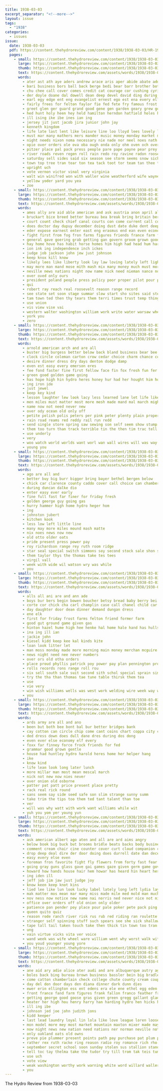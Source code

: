 ```yaml
---
title: 1938-03-03
excerpt_separator: "<!--more-->"
layout: issue
tags:
  - "1938"
categories:
  - issues
issue:
  date: 1938-03-03
  pdf: https://content.thehydroreview.com/content/1938/1938-03-03/HR-1938-03-03.pdf
  pages:
    - small: https://content.thehydroreview.com/content/1938/1938-03-03/small/HR-1938-03-03-01.jpg
      large: https://content.thehydroreview.com/content/1938/1938-03-03/large/HR-1938-03-03-01.jpg
      thumb: https://content.thehydroreview.com/content/1938/1938-03-03/thumbnails/HR-1938-03-03-01.jpg
      text: https://content.thehydroreview.com/assets/words/1938/1938-03-03/HR-1938-03-03-01.txt
      words:
        - ater ast ath aye aders andrew arace aris aper abide abate addo arch asi auch ain ark agent ata ales ana ago all ane amos aro ave armstrong adie arts ade are and ald ano autry ard
        - bari business bors ball back berge bedi bear barr brother both bene brought below bree burns begin baring buys been boschert bly best bill better buy but bryson beggs boys bartgis big bee ballin beers brea bel ben bet bart bradley bas
        - chu chee call cover comes credit cat courage cor cushing cyril cain coe church coda came cotton child city clinton cordell charles caddo col christian county college colt cones car can cot che cast coven come
        - der doyle doane dal dowell dean deep devel david ding during darke dae deans doerr delay dank dust dome dents don dose dire date ded
        - earl egy edge ent eng evangelist ernest ego est ena every ell excellent emil ene eon even ean eck erp ealy
        - fairly frees for felton faylor fie fed fete fry famous frost farmer fone firm fram fee ford freda friendly fast first frend fae farm from french fun friday fair far frias fine
        - greet glen ger guard grand good gene gen garden geary grew going game grein gores
        - hed hunt holy heen hey held hamilton herndon hatfield holes happy heart hopewell high harry hinton hurry huy health has hall hidey hixon hell har how herbert hume hour heidebrecht hydro henry hin hughes had hone hope hereford honor hold home
        - ill ising ike ibe ines ian ing
        - jersey jit just jacob jira junior john jay
        - kenneth kingdom
        - life late last lent like leisure line loo lloyd lees lovely leon lead liaw live love len later long loe large longer lemon landing lie leroy lon
        - must mar many mathers mers mander music money monday market miller morning mag march made may mount most mule mith mye mom master more mere miles male much munn mink mean mae miss major might matter man matey mildred med mare
        - night needs nixon noma necessary nie nade nor neel noes nath north noon not nere nas nolte nen nag now nates new narra
        - opie over orders ole ova oba ough onda only ohm oven och overman oberts ost ose ore oost ols omen ong old ord ork
        - pitzer place pal pack press people pare pape payne pear prey polle profit pees pol peat past part pro pure pring pam pastor piel pin pha pay public pray pie phipps pase peak president pour pan
        - river roads reven regen roll rain redo roy ravine radon roosevelt read ring roof reel reed run rien ridenour rot reid record records
        - saturday sell sides said six season see storm seems snow sickles store sleep sui sugar set scott show stants sales standard servi sting sunday stay stallion sar sae stranger soles son sow school smith still sat sonja sues sas share stock soth state savior sih ser senior spare shirts sherr sans sal sale second socks seven seed sing soprano stand such satin speaks seale sue
        - town top tree tran tear ton tea tack toot tor team tan thee tee trom than tri tones tae the till thar teas then them tok tie too tat ture tei times tha tay take townsend tue tek thi
        - upright uch
        - vote vernon victor vinal very virginia
        - walt win winifred won with waller wine weatherford wife wayne wolf work will went whit wie week wile wien wait west winners way world white well warm wal warn wig wheat wil wane winning wilt want weather words was
        - yellow yoder yard you yea
        - zoe
    - small: https://content.thehydroreview.com/content/1938/1938-03-03/small/HR-1938-03-03-02.jpg
      large: https://content.thehydroreview.com/content/1938/1938-03-03/large/HR-1938-03-03-02.jpg
      thumb: https://content.thehydroreview.com/content/1938/1938-03-03/thumbnails/HR-1938-03-03-02.jpg
      text: https://content.thehydroreview.com/assets/words/1938/1938-03-03/HR-1938-03-03-02.txt
      words:
        - ames ally are aid able american and ask austria anon april all agri adolf alt agre arms
        - bruckart bice breed better bureau bea break bring britain berlin but bet bey big beck bulk body bayer been busi both bryan bus broad board basic
        - court count check chief canal courts con come current call course congress cardinal came cornell chamberlain cal company cor cases carry chest cecil can chancellor
        - does doctor day dupuy december doing dust date duke dent deep down der dark
        - eder expose earnest enter east eng erasmus end ean even economy egg early eden emmel
        - fight first from fog fron farms figures friends france farm french for few far free feder farmer fare fuse fos friend field famous flood florida fin fail full fast
        - general gave goering grab getting gan govern groom grown goods german gath germany green going grant glos group gun given
        - hay home hove has habit horse homes him high had head hum harvard halifax house hull hydro her hands hand held har hens how hur
        - ion ink ing independence inch ickes
        - judge job jackson john jew just johnson
        - keep knox kill know
        - likely lees like liberty look lay law loving lately left light last leaders let lose less levels lemuel
        - may more man mand mose mith mash mix many money much must mor mac minister made might missouri maid march men
        - neville news nations night now name nick need nieman nance not new nation naval
        - over oved only ours
        - president poland people press policy poor proper pilot pour pro pleasant plan pickard pick place pele paris pretty parton parse process price per paul plank poli powers polis power pow porting
        - qui
        - robert ray reach real roosevelt reason range record
        - see state set soon stage summar slow start sho sites said stewart student she stem say seems silk stores seem sunshine shells states sell string station shed saw speech seen simple spark sir savage styles stick sul subject
        - tam town ted then thy tears them terri times trust temp thing try too tan turn test ties taken the team ture theodore take trom tell talk than
        - use union
        - vis view vise vai
        - western walter washington william work write water warsaw wheat was worlds way while waste wonder world wit worth wat war windsor with will white week went
        - york you
        - zero
    - small: https://content.thehydroreview.com/content/1938/1938-03-03/small/HR-1938-03-03-03.jpg
      large: https://content.thehydroreview.com/content/1938/1938-03-03/large/HR-1938-03-03-03.jpg
      thumb: https://content.thehydroreview.com/content/1938/1938-03-03/thumbnails/HR-1938-03-03-03.jpg
      text: https://content.thehydroreview.com/assets/words/1938/1938-03-03/HR-1938-03-03-03.txt
      words:
        - arnold american arch and are all
        - buster big burgess better below back bland business bear bee bow betty brings but been best boe
        - clock circle coleman carton crow cedar choice charm chance coins caw close can
        - desire dinner dress dry days denton dodge damp
        - even est easy every emerson eres
        - fee fond faster fine first fellow face fin fox fresh fun fer from fete fight forest for furness fortune fon far friend found flash
        - green good golden game going
        - has hope high hin hydro heres honey hur had her hought him how haro
        - ing iron ide
        - just jewel
        - keep key kind
        - lesson laughter lew look lacy less learned lane let life like last long longest little
        - men miles must matter most more mesh made mand mal march mighty money much mile
        - name now not need never new
        - over ody ocean old only off
        - petite polish polis peters per pink peter plenty plain proper
        - rain road reams red reddy rail run redd
        - send single store spring saw sewing son self seem show stump set south stamps sales sin speak see square sat seu simple speed six short shown string
        - them too turn than track terrible tin the then tim trac tell take thornton toh tex
        - use underly
        - very
        - woo watch world worlds want worl wan wall wires will was way windows work west window wears with
        - young you
    - small: https://content.thehydroreview.com/content/1938/1938-03-03/small/HR-1938-03-03-04.jpg
      large: https://content.thehydroreview.com/content/1938/1938-03-03/large/HR-1938-03-03-04.jpg
      thumb: https://content.thehydroreview.com/content/1938/1938-03-03/thumbnails/HR-1938-03-03-04.jpg
      text: https://content.thehydroreview.com/assets/words/1938/1938-03-03/HR-1938-03-03-04.txt
      words:
        - ago are all and
        - better buy big burr bigger bring bayer bethel bergen below
        - chick car clarence county caddo cover call choice can chambers
        - during duncan dalke dio
        - enter easy ever early
        - fine full fast far finer for friday fresh
        - golden george guy going gas
        - hurry hammer high home hydro heger hom
        - ing
        - johnston jubert
        - kitchen kook
        - less low left little line
        - many may more miles mound mash matte
        - nix noes news now new
        - old otto older oats
        - pride present press power pay
        - roy richardson range rey ruth room ridge
        - star seal special switch simmons soy second stock sale shon stoves seals seed still see small
        - them taylor thys the thomas take tes tees
        - virgil vall
        - week with wide wil watson wry was while
        - you
    - small: https://content.thehydroreview.com/content/1938/1938-03-03/small/HR-1938-03-03-05.jpg
      large: https://content.thehydroreview.com/content/1938/1938-03-03/large/HR-1938-03-03-05.jpg
      thumb: https://content.thehydroreview.com/content/1938/1938-03-03/thumbnails/HR-1938-03-03-05.jpg
      text: https://content.thehydroreview.com/assets/words/1938/1938-03-03/HR-1938-03-03-05.txt
      words:
        - alls all ani are and ann ade
        - boys bur bers begin bowen boucher betsy bread baby berry bei buff business bily buy best been
        - corte cor chick cha carl champlin case call chanel child car crail cotton city clinton
        - day daughter door dean dinner demand dungan dress
        - ene elk
        - first for friday frost farms felton friend former farm
        - good gut ground game given gas
        - hinton hazel hume high hee henke hal home hale hand has hulls hydro
        - ina ing ill ian
        - jackie john
        - kiesel kidd keep kee kal kinds kite
        - loan look litter let
        - man moss monday made more morning main money merchan mcguire melvin mam mith must merry
        - news night need nee never numbers
        - over ors old otha orders
        - place proud phyllis patrick poy power pay plan pennington pro pene peat pla
        - rolls records rons range roll rou
        - six sell south sale suit second sith schol special sprain sim she sole stand senior stuff smith save sion sani station son streets surgeon service saturday seed small scott store
        - try the tha than thomas tae tune table thirsk them tea
        - use
        - vie very
        - win wish williams wells was west work welding wire week way with word will waller
        - you
    - small: https://content.thehydroreview.com/content/1938/1938-03-03/small/HR-1938-03-03-06.jpg
      large: https://content.thehydroreview.com/content/1938/1938-03-03/large/HR-1938-03-03-06.jpg
      thumb: https://content.thehydroreview.com/content/1938/1938-03-03/thumbnails/HR-1938-03-03-06.jpg
      text: https://content.thehydroreview.com/assets/words/1938/1938-03-03/HR-1938-03-03-06.txt
      words:
        - ards army are all and ano
        - been but both bee bont bal bur better bridges bank
        - cay cotton can circle chip come cant coins chart coppa city comes
        - ded dress down does dull dane dres during dos dong
        - even ever else economy elf every
        - foxx far finney force frock friends for fed
        - grammar good grown gentle
        - house had huntley hydro harold heres home her helper hang
        - ike
        - know kind
        - life lean look long later lunch
        - more millar man most mean mescal march
        - nick not new now nies never
        - over onion old osborne
        - patter pat patt price present place pretty
        - rack real rick round
        - sans seem say side seed safe son slim strange sunny summ
        - take trim the tips too them ted tant talent than toe
        - ver
        - will was why watt with work want williams while wit
        - yuh you yom yer young yun
    - small: https://content.thehydroreview.com/content/1938/1938-03-03/small/HR-1938-03-03-07.jpg
      large: https://content.thehydroreview.com/content/1938/1938-03-03/large/HR-1938-03-03-07.jpg
      thumb: https://content.thehydroreview.com/content/1938/1938-03-03/thumbnails/HR-1938-03-03-07.jpg
      text: https://content.thehydroreview.com/assets/words/1938/1938-03-03/HR-1938-03-03-07.txt
      words:
        - ask american albert ago aten and all are ard aims angry
        - below book big buck but brooms bridle beats backs body business been bill brand black began blue busi bottom both back brook boys bird bar better bout
        - comment cream chair cine counter cover curt cloud companion crafts chance comet corner can courage come comes came cant chest calm chief chips curly chis crease cash
        - drop deep deal dire der door doing does durrell date dan decent down double dust
        - easy every else even
        - foreman fron favorite fight fly flowers from forty fast fear flaming for far fine fail flattery found forward field folks floor free friends fellow face
        - going gray guns glass gave gai games gaze given germ game gov grays general glad gone ger golden good getting
        - howard how hands house hair hem howar has heard hin heart hes holt hee halt home him hand hed her head horse had heap hander hill hole hot hint hearing holes hon high hell half
        - ing iden ill
        - jeff job jim jaw just judge joy
        - know keen keep knot kins
        - lied lee like lun look lucky label lately long left lydia lay lean light less last lou low lash layer lose little
        - mak matter mos mean mar many miss made mile med mold man much mount mill must milk moment maybe macleod may more makin men moc mexico meal march
        - nov ness now notice new name nai norris ned never nice not ning news
        - office over orders off old onion only older
        - patience pan pender poy place pour pale poker pete pack ping penders present part pinkham path peace prince
        - queen quito quiz
        - reason rode ranch river risk rus rub red riding ran roulette rich range rat ring raines rhodes ruth roar roo rattle rag rest rusty rais room rang rather road
        - stranger self spinning stuff such spears see she sick shallow solitaire street sho salt smile set save sting send surprise spicer short struck sewing sack steady swing smoke sacks starts shape seen start shoulder stay stead shoot stock side say stamp sul sid sanger sheriff sorrel store sherman sor shook still small sieve stand state son said service strength
        - tape tall tail taken touch take then thick tin town too tran top talk table thing treat than tool tha tap the them
        - ung
        - vain virtue vicks vita ver voice
        - wand week was wife wheel ware william went why worst walk wit wyeth way wall will welcome weil while wick wait weal wild with wears
        - you youd younger young yore
    - small: https://content.thehydroreview.com/content/1938/1938-03-03/small/HR-1938-03-03-08.jpg
      large: https://content.thehydroreview.com/content/1938/1938-03-03/large/HR-1938-03-03-08.jpg
      thumb: https://content.thehydroreview.com/content/1938/1938-03-03/thumbnails/HR-1938-03-03-08.jpg
      text: https://content.thehydroreview.com/assets/words/1938/1938-03-03/HR-1938-03-03-08.txt
      words:
        - ane aid ary adie alice ater audi and are albuquerque autry agent ales all ana anthony american alpha
        - boles back bing bureau brown business bassler bein big bradley ben bank bands ball bis break bell beever britain boucher burns barley both brought but brewer been barber bill
        - come catton chamberlain check college chute county cream coupe class call can culling course canton chedester carruth cole cha cast close clever coffee council cotton congress coach car
        - day del don door days den diana dinner dark dunn dies
        - ewer erin ellington ess ent edens era ele ene ethel egg eden enter est even england eastern
        - front france fand farm figures frank fallon franco feather friends full famous fint force for friday from fair floor first
        - getting george good goose gras given green gregg gallant gladys geary gan generous gean guy gay gas grain
        - heater her high hou henry harry han harding hydro hen hicks har harness has had hes harlin hands home hobart hater
        - ill ing ibe
        - johnson jed joe john judith jons
        - kidd keeper
        - last lead laundry loyal lin lola like love league loren loose lear landing learned lookeba lot leghorn line
        - mon model more mey most market mountain maxton mixer made may many minister mccracken man morn meer mines moore monday melba miles miller mee mari march
        - now night news new nation need nations ner norman neville not near name
        - only oakland oats old owns
        - preve pie plummer present points path pay purchase pat plum pen piece paper people penny pro pound peace page person policy per prime pounds payment part
        - rather rex ruth racke ring reason radio roy romance rich rho rust ralph
        - september secret school soon sunday stolen sus stallion stand spies safe sonja sur spain sun shock seed self see store seiberling service saw station short she sister senior sone stroke son states star skates strong ship state sedan show shawnee special swarthout saturday sheriff
        - tell toc tay thelma take the tudor try till trom tak teis tum toa too then trotter tiso treat ton tong thie
        - use uch
        - vote view
        - weak washington worthy work warning white word willard waller weatherford wing weekly wit wales weeks was way while winners wen why will war wien wil with water week whan want well wheat went worth wayne
        - you
---
```


The Hydro Review from 1938-03-03

<!--more-->

